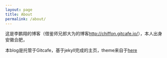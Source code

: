 ```yaml
---
layout: page
title: About
permalink: /about/
---
```



这是李鹏翔的博客（借鉴师兄郎大为的博客<http://chiffon.gitcafe.io/>），本人出身安徽合肥，

本blog是托管于Gitcafe，基于jekyll完成的主页，theme来自于[here](http://jekyllthemes.org/themes/brume/)


